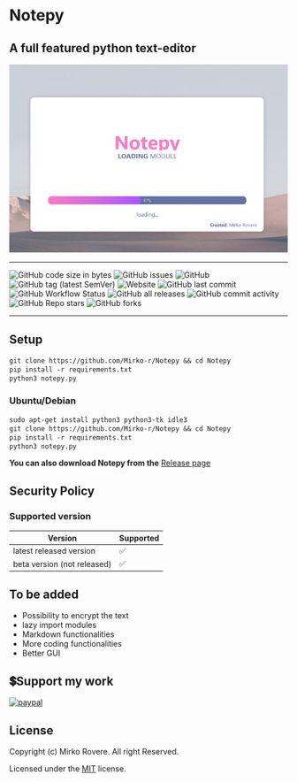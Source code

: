 # Notepy

## A full featured python text-editor

![Notepy](https://github.com/Mirko-r/Notepy/raw/main/notepy2-5.jpg)

---

![GitHub code size in bytes](https://img.shields.io/github/languages/code-size/Mirko-r/Notepy) ![GitHub issues](https://img.shields.io/github/issues/Mirko-r/Notepy) ![GitHub](https://img.shields.io/github/license/Mirko-r/Notepy) ![GitHub tag (latest SemVer)](https://img.shields.io/github/v/tag/Mirko-r/Notepy?style=plastic) ![Website](https://img.shields.io/website?url=https%3A%2F%2Fmirko-r.github.io%2Fnotepy%2F) ![GitHub last commit](https://img.shields.io/github/last-commit/Mirko-r/Notepy) ![GitHub Workflow Status](https://img.shields.io/github/workflow/status/Mirko-r/Notepy/CodeQL) ![GitHub all releases](https://img.shields.io/github/downloads/Mirko-r/Notepy/total) ![GitHub commit activity](https://img.shields.io/github/commit-activity/y/Mirko-r/Notepy) ![GitHub Repo stars](https://img.shields.io/github/stars/Mirko-r/Notepy?style=social) ![GitHub forks](https://img.shields.io/github/forks/Mirko-r/Notepy?style=social)

---

## Setup

```shell
git clone https://github.com/Mirko-r/Notepy && cd Notepy
pip install -r requirements.txt
python3 notepy.py
```

### Ubuntu/Debian

```shell
sudo apt-get install python3 python3-tk idle3  
git clone https://github.com/Mirko-r/Notepy && cd Notepy
pip install -r requirements.txt
python3 notepy.py
```


**You can also download Notepy from the** [Release page](https://github.com/Mirko-r/Notepy/releases)

## Security Policy

### Supported version

|     Version    |     Supported      |
| -------        | ------------------ |
| latest released version   | :white_check_mark: |
| beta version (not released)   | :white_check_mark:                 |

## To be added

- Possibility to encrypt the text
- lazy import modules
- Markdown functionalities
- More coding functionalities
- Better GUI

## 💲Support my work

[![paypal](https://img.shields.io/badge/PayPal-00457C?style=for-the-badge&logo=paypal&logoColor=white)](https://paypal.me/stupidamentepod)

## License

Copyright (c) Mirko Rovere. All right Reserved.

Licensed under the [MIT](https://github.com/Mirko-r/Notepy/blob/main/LICENSE) license.
